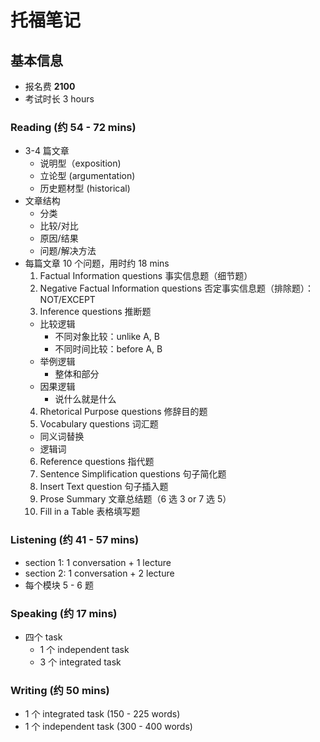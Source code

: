 # 托福笔记

## 基本信息 

- 报名费 **2100**
- 考试时长 3 hours

### Reading (约 54 - 72 mins)

- 3-4 篇文章
  - 说明型（exposition)
  - 立论型 (argumentation)
  - 历史题材型 (historical)
- 文章结构
  - 分类
  - 比较/对比
  - 原因/结果
  - 问题/解决方法
- 每篇文章 10 个问题，用时约 18 mins
  1. Factual Information questions 事实信息题（细节题）
  2. Negative Factual Information questions 否定事实信息题（排除题）：NOT/EXCEPT
  3. Inference questions 推断题
    - 比较逻辑
      - 不同对象比较：unlike A, B
      - 不同时间比较：before A, B
    - 举例逻辑
      - 整体和部分
    - 因果逻辑
      - 说什么就是什么
  4. Rhetorical Purpose questions 修辞目的题
  5. Vocabulary questions 词汇题
    - 同义词替换
    - 逻辑词
  6. Reference questions 指代题
  7. Sentence Simplification questions 句子简化题
  8. Insert Text question 句子插入题
  9. Prose Summary 文章总结题（6 选 3 or 7 选 5）
  10. Fill in a Table 表格填写题

### Listening (约 41 - 57 mins)

- section 1: 1 conversation + 1 lecture
- section 2: 1 conversation + 2 lecture
- 每个模块 5 - 6 题

### Speaking (约 17 mins)

- 四个 task
  - 1 个 independent task
  - 3 个 integrated task

### Writing (约 50 mins)

- 1 个 integrated task (150 - 225 words)
- 1 个 independent task (300 - 400 words)
